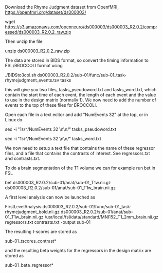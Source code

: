 Download the Rhyme Judgment dataset from OpenfMRI, https://openfmri.org/dataset/ds000003/

wget https://s3.amazonaws.com/openneuro/ds000003/ds000003_R2.0.2/compressed/ds000003_R2.0.2_raw.zip

Then unzip the file

unzip ds000003_R2.0.2_raw.zip

The data are stored in BIDS format, so convert the timing information to FSL/BROCCOLI format using

./BIDSto3col.sh ds000003_R2.0.2/sub-01/func/sub-01_task-rhymejudgment_events.tsv tasks

this will give you two files, tasks_pseudoword.txt and tasks_word.txt, which contain the start time of each event, the length of each event
and the value to use in the design matrix (normally 1). We now need to add the number of events to the top of these files for BROCCOLI. 

Open each file in a text editor and add "NumEvents 32" at the top, or in Linux do 

sed -i "1s/^/NumEvents 32 \n\n/" tasks_pseudoword.txt

sed -i "1s/^/NumEvents 32 \n\n/" tasks_word.txt

We now need to setup a text file that contains the name of these regressor files, and a file that contains the contrasts of interest. See regressors.txt and contrasts.txt.

To do a brain segmentation of the T1 volume we can for example run bet in FSL

bet ds000003_R2.0.2/sub-01/anat/sub-01_T1w.nii.gz ds000003_R2.0.2/sub-01/anat/sub-01_T1w_brain.nii.gz

A first level analysis can now be launched as

FirstLevelAnalysis ds000003_R2.0.2/sub-01/func/sub-01_task-rhymejudgment_bold.nii.gz  ds000003_R2.0.2/sub-01/anat/sub-01_T1w_brain.nii.gz /usr/local/fsl/data/standard/MNI152_T1_2mm_brain.nii.gz regressors.txt contrasts.txt -output sub-01

The resulting t-scores are stored as

sub-01_tscores_contrast*

and the resulting beta weights for the regressors in the design matrix are stored as

sub-01_beta_regressor*

